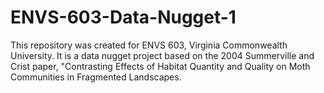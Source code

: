 # ENVS-603-Data-Nugget-1
This repository was created for ENVS 603, Virginia Commonwealth University. It is a data nugget project based on the 2004 Summerville and Crist paper, "Contrasting Effects of Habitat Quantity and Quality on Moth Communities in Fragmented Landscapes.
